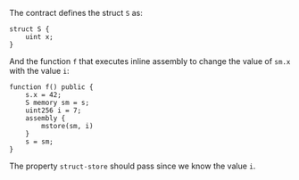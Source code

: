 The contract defines the struct `S` as:
```
struct S {
    uint x;
}
```
And the function `f` that executes inline assembly to change the value of `sm.x` with the value `i`:
```
function f() public {
    s.x = 42;
    S memory sm = s;
    uint256 i = 7;
    assembly {
        mstore(sm, i)
    }
    s = sm;
}
```

The property `struct-store` should pass since we know the value `i`.
